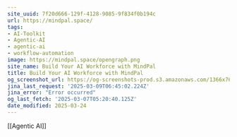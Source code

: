 ```yaml
---
site_uuid: 7f20d666-129f-4128-9085-9f834f0b194c
url: https://mindpal.space/
tags:
- AI-Toolkit
- Agentic-AI
- agentic-ai
- workflow-automation
image: https://mindpal.space/opengraph.png
site_name: Build Your AI Workforce with MindPal
title: Build Your AI Workforce with MindPal
og_screenshot_url: https://og-screenshots-prod.s3.amazonaws.com/1366x768/80/false/c81aecaf52bb14081e11e52fbd8c9048b91cabea1446b33d36320ebc2377e4cc.jpeg
jina_last_request: '2025-03-09T06:45:02.224Z'
jina_error: "Error occurred"
og_last_fetch: '2025-03-07T05:20:40.125Z'
date_modified: 2025-03-24
---
```



[[Agentic AI]]

